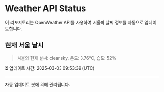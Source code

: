 
# Weather API Status

이 리포지토리는 OpenWeather API를 사용하여 서울의 날씨 정보를 자동으로 업데이트합니다.

## 현재 서울 날씨
> 서울의 현재 날씨: clear sky, 온도: 3.76°C, 습도: 52%

⏳ 업데이트 시간: 2025-03-03 09:53:39 (UTC)

---
자동 업데이트 봇에 의해 관리됩니다.
